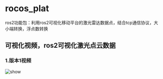 # rocos_plat
ros2功能包：利用ros2可视化移动平台的激光雷达数据点，结合tcp通信协议，大小端转换，浮点数转换
## 可视化视频，ros2可视化激光点云数据
### 1.版本1视频
<img src="https://github.com/cheng9911/rocos_plat/blob/main/images/1.gif" alt="show" />
